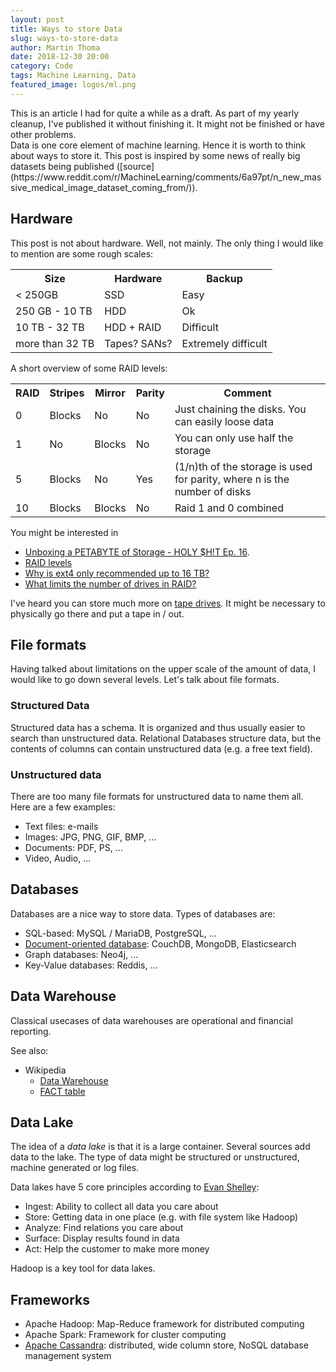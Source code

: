 ```yaml
---
layout: post
title: Ways to store Data
slug: ways-to-store-data
author: Martin Thoma
date: 2018-12-30 20:00
category: Code
tags: Machine Learning, Data
featured_image: logos/ml.png
---
```

<div class="info">This is an article I had for quite a while as a draft. As part of my yearly cleanup, I've published it without finishing it. It might not be finished or have other problems.</div>
Data is one core element of machine learning. Hence it is worth to think about
ways to store it. This post is inspired by some news of really big datasets being published ([source](https://www.reddit.com/r/MachineLearning/comments/6a97pt/n_new_massive_medical_image_dataset_coming_from/)).


## Hardware

This post is not about hardware. Well, not mainly. The only thing I would
like to mention are some rough scales:

<table class="table">
    <tr>
        <th>Size</th>
        <th>Hardware</th>
        <th>Backup</th>
    </tr>
    <tr>
        <td>&lt; 250GB</td>
        <td>SSD</td>
        <td>Easy</td>
    </tr>
    <tr>
        <td>250 GB - 10 TB</td>
        <td>HDD</td>
        <td>Ok</td>
    </tr>
    <tr>
        <td>10 TB - 32 TB</td>
        <td>HDD + RAID</td>
        <td>Difficult</td>
    </tr>
    <tr>
        <td>more than 32 TB</td>
        <td>Tapes? SANs?</td>
        <td>Extremely difficult</td>
    </tr>
</table>

A short overview of some RAID levels:

<table class="table">
    <tr>
        <th>RAID</th>
        <th>Stripes</th>
        <th>Mirror</th>
        <th>Parity</th>
        <th>Comment</th>
    </tr>
    <tr>
        <td>0</td>
        <td>Blocks</td>
        <td>No</td>
        <td>No</td>
        <td>Just chaining the disks. You can easily loose data</td>
    </tr>
    <tr>
        <td>1</td>
        <td>No</td>
        <td>Blocks</td>
        <td>No</td>
        <td>You can only use half the storage</td>
    </tr>
    <tr>
        <td>5</td>
        <td>Blocks</td>
        <td>No</td>
        <td>Yes</td>
        <td>(1/n)th of the storage is used for parity, where n is the number of disks</td>
    </tr>
    <tr>
        <td>10</td>
        <td>Blocks</td>
        <td>Blocks</td>
        <td>No</td>
        <td>Raid 1 and 0 combined</td>
    </tr>
</table>


You might be interested in

* [Unboxing a PETABYTE of Storage - HOLY $H!T Ep. 16](https://www.youtube.com/watch?v=uykMPICGeqw).
* [RAID levels](http://www.dell.com/support/article/us/en/4/SLN129581/understanding-hard-drive-types--raid-and-raid-controllers-on-dell-poweredge-and-blade-chassis-servers?lang=EN)
* [Why is ext4 only recommended up to 16 TB?](https://unix.stackexchange.com/q/365355/4784)
* [What limits the number of drives in RAID?](https://superuser.com/q/1209642/64857)

I've heard you can store much more on <a href="https://en.wikipedia.org/wiki/Tape_drive">tape drives</a>.
It might be necessary to physically go there and put a tape in / out.


## File formats

Having talked about limitations on the upper scale of the amount of data, I
would like to go down several levels. Let's talk about file formats.


### Structured Data

Structured data has a schema. It is organized and thus usually easier to search
than unstructured data. Relational Databases structure data, but the contents
of columns can contain unstructured data (e.g. a free text field).


### Unstructured data

There are too many file formats for unstructured data to name them all. Here
are a few examples:

* Text files: e-mails
* Images: JPG, PNG, GIF, BMP, ...
* Documents: PDF, PS, ...
* Video, Audio, ...


## Databases

Databases are a nice way to store data. Types of databases are:

* SQL-based: MySQL / MariaDB, PostgreSQL, ...
* [Document-oriented database](https://en.wikipedia.org/wiki/Document-oriented_database): CouchDB, MongoDB, Elasticsearch
* Graph databases: Neo4j, ...
* Key-Value databases: Reddis, ...


## Data Warehouse

Classical usecases of data warehouses are operational and financial reporting.

See also:

* Wikipedia
    * [Data Warehouse](https://en.wikipedia.org/wiki/Data_warehouse)
    * [FACT table](https://en.wikipedia.org/wiki/Fact_table)

## Data Lake

The idea of a *data lake* is that it is a large container. Several sources add
data to the lake. The type of data might be structured or unstructured, machine
generated or log files.

Data lakes have 5 core principles according to <a href="https://www.youtube.com/watch?v=zlBZrG8dDMM">Evan Shelley</a>:

* Ingest: Ability to collect all data you care about
* Store: Getting data in one place (e.g. with file system like Hadoop)
* Analyze: Find relations you care about
* Surface: Display results found in data
* Act: Help the customer to make more money

Hadoop is a key tool for data lakes.


## Frameworks

* Apache Hadoop: Map-Reduce framework for distributed computing
* Apache Spark: Framework for cluster computing
* [Apache Cassandra](http://cassandra.apache.org/): distributed, wide column store, NoSQL database management system
